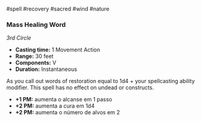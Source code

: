 #spell #recovery #sacred #wind #nature 
### Mass Healing Word
*3rd Circle*
- **Casting time:** 1 Movement Action
- **Range:** 30 feet
- **Components:** V
- **Duration:** Instantaneous

As you call out words of restoration equal to 1d4 + your spellcasting ability modifier. This spell has no effect on undead or constructs.

- **+1 PM:** aumenta o alcanse em 1 passo
- **+2 PM:** aumenta a cura em 1d4
- **+2 PM:** aumenta o número de alvos em 2